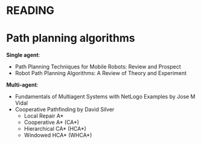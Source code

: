 <h1>READING</h1>

# Path planning algorithms
**Single agent**:

- Path Planning Techniques for Mobile Robots: Review and Prospect
- Robot Path Planning Algorithms: A Review of Theory and Experiment

**Multi-agent**:

- Fundamentals of Multiagent Systems with NetLogo Examples by Jose M Vidal
- Cooperative Pathfinding by David Silver
    - Local Repair A\*
    - Cooperative A\* (CA\*)
    - Hierarchical CA\* (HCA\*)
    - Windowed HCA\* (WHCA\*)
